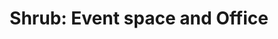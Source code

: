 ---
title: "Shrub: Event space and Office"
url: /edinburgh/shrub-event-space-and-office/
shop: doityourself
---